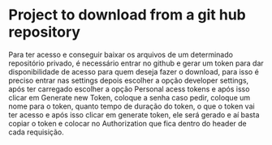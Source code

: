  #  Project to download from a git hub repository
 
 Para ter acesso e conseguir baixar os arquivos de um determinado repositório 
privado, é necessário entrar no github e gerar um token para dar disponibilidade de acesso
para quem deseja fazer o download, para isso é preciso entrar nas settings
depois escolher a opção developer settings, após ter carregado escolher a opção 
Personal acess tokens e após isso clicar em Generate new Token, coloque a senha caso pedir,
coloque um nome para o token, quanto tempo de duração do token, o que o token vai ter acesso e após
isso clicar em generate token, ele será gerado e aí basta copiar o token e colocar no Authorization
que fica dentro do header de cada requisição.
